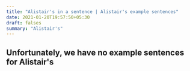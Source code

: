```yaml
---
title: "Alistair's in a sentence | Alistair's example sentences"
date: 2021-01-20T19:57:50+05:30
draft: falses
summary: "Alistair's"
---
```

## Unfortunately, we have no example sentences for Alistair's                 
